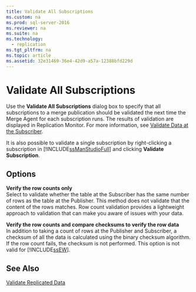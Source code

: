 ```yaml
---
title: Validate All Subscriptions
ms.custom: na
ms.prod: sql-server-2016
ms.reviewer: na
ms.suite: na
ms.technology: 
  - replication
ms.tgt_pltfrm: na
ms.topic: article
ms.assetid: 32e31469-36e4-42d9-a57a-12388bfd229d
---
```

# Validate All Subscriptions
  Use the **Validate All Subscriptions** dialog box to specify that all subscriptions to a merge publication should be validated the next time the Merge Agent for each subscription runs. The results of validation are displayed in Replication Monitor. For more information, see [Validate Data at the Subscriber](../../Topics\TopicNameNotContainA/Validate-Data-at-the-Subscriber.md).  
  
 It is also possible to validate a single subscription by right\-clicking a subscription in [!INCLUDE[ssManStudioFull](../../Token\Other/ssManStudioFull_md.md)] and clicking **Validate Subscription**.  
  
## Options  
 **Verify the row counts only**  
 Select to validate whether the table at the Subscriber has the same number of rows as the table at the Publisher. This method does not validate that the content of the rows matches. Row count validation provides a lightweight approach to validation that can make you aware of issues with your data.  
  
 **Verify the row counts and compare checksums to verify the row data**  
 In addition to taking a count of rows at the Publisher and Subscriber, a checksum of all the data is calculated using the binary checksum algorithm. If the row count fails, the checksum is not performed. This option is not valid for [!INCLUDE[ssEW](../../Token\Other/ssEW_md.md)].  
  
## See Also  
 [Validate Replicated Data](../../Topics\TopicNameNotContainA/Validate-Replicated-Data.md)  
  
  